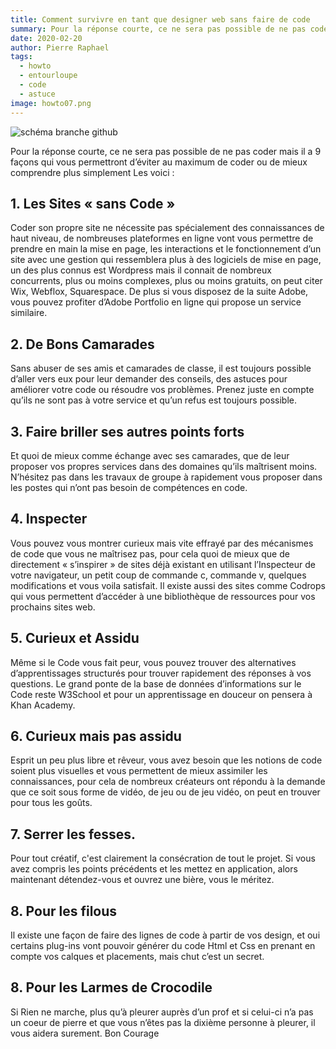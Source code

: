 ```yaml
---
title: Comment survivre en tant que designer web sans faire de code
summary: Pour la réponse courte, ce ne sera pas possible de ne pas coder mais il a 9 façons qui vous permettront d’éviter au maximum de coder ou de mieux comprendre plus simplement
date: 2020-02-20
author: Pierre Raphael
tags:
  - howto
  - entourloupe
  - code
  - astuce
image: howto07.png
---
```


![schéma branche github](/static/img/howto07.png)

Pour la réponse courte, ce ne sera pas possible de ne pas coder mais il a 9 façons qui vous permettront d’éviter au maximum de coder ou de mieux comprendre plus simplement
Les voici :
## 1. Les Sites « sans Code »
Coder son propre site ne nécessite pas spécialement des connaissances de haut niveau, de nombreuses plateformes en ligne vont vous permettre de prendre en main la mise en page, les interactions et le fonctionnement d’un site avec une gestion qui ressemblera plus à des logiciels de mise en page, un des plus connus est Wordpress mais il connait de nombreux concurrents, plus ou moins complexes, plus ou moins gratuits, on peut citer Wix, Webflox, Squarespace. De plus si vous disposez de la suite Adobe, vous pouvez profiter d’Adobe Portfolio en ligne qui propose un service similaire.
## 2.  De Bons Camarades
Sans abuser de ses amis et camarades de classe, il est toujours possible d’aller vers eux pour leur demander des conseils, des astuces pour améliorer votre code ou résoudre vos problèmes. Prenez juste en compte qu’ils ne sont pas à votre service et qu’un refus est toujours possible.
## 3. Faire briller ses autres points forts
Et quoi de mieux comme échange avec ses camarades, que de leur proposer vos propres services dans des domaines qu’ils maîtrisent moins. N’hésitez pas dans les travaux de groupe à rapidement vous proposer dans les postes qui n’ont pas besoin de compétences en code.
## 4. Inspecter
Vous pouvez vous montrer curieux mais vite effrayé par des mécanismes de code que vous ne maîtrisez pas, pour cela quoi de mieux que de directement « s’inspirer » de sites déjà existant en utilisant l’Inspecteur de votre navigateur, un petit coup de commande c, commande v, quelques modifications et vous voila satisfait. Il existe aussi des sites comme Codrops qui vous permettent d’accéder à une bibliothèque de ressources pour vos prochains sites web.
## 5. Curieux et Assidu
Même si le Code vous fait peur, vous pouvez trouver des alternatives d’apprentissages structurés pour trouver rapidement des réponses à vos questions. Le grand ponte de la base de données d’informations sur le Code reste W3School et pour un apprentissage en douceur on pensera à Khan Academy.
## 6. Curieux mais pas assidu
Esprit un peu plus libre et rêveur, vous avez besoin que les notions de code soient plus visuelles et vous permettent de mieux assimiler les connaissances, pour cela de nombreux créateurs ont répondu à la demande que ce soit sous forme de vidéo, de jeu ou de jeu vidéo, on peut en trouver pour tous les goûts.
## 7. Serrer les fesses.
Pour tout créatif, c'est clairement la consécration de tout le projet. Si vous avez compris les points précédents et les mettez en application, alors maintenant détendez-vous et ouvrez une bière, vous le méritez.
## 8. Pour les filous
Il existe une façon de faire des lignes de code à partir de vos design, et oui certains plug-ins vont pouvoir générer du code Html et Css en prenant en compte vos calques et placements, mais chut c’est un secret.
## 8. Pour les Larmes de Crocodile
Si Rien ne marche, plus qu’à pleurer auprès d’un prof et si celui-ci n’a pas un coeur de pierre et que vous n’êtes pas la dixième personne à pleurer, il vous aidera surement.
Bon Courage
